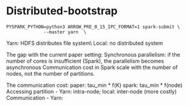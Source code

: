 # Distributed-bootstrap
    PYSPARK_PYTHON=python3 ARROW_PRE_0_15_IPC_FORMAT=1 spark-submit \
                  --master yarn  \
                  
Yarn: HDFS distributes file system\\
Local: no distributed system

The gap with the current paper setting:
Synchronous parallelism: if the number of cores is insufficient (Spark), the parallelism becomes asynchronous
Communication cost in Spark scale with the number of nodes, not the number of partitions. 

The communication cost:
paper: tau_min * f(K)
spark: tau_min * f(node)
  Accessing partition - Yarn: intra-node; local: inter-node (more costly)
  Communication - Yarn: 
